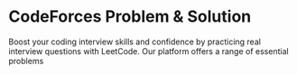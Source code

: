 # CodeForces Problem & Solution

Boost your coding interview skills and confidence by practicing real interview questions with LeetCode. Our platform offers a range of essential problems
